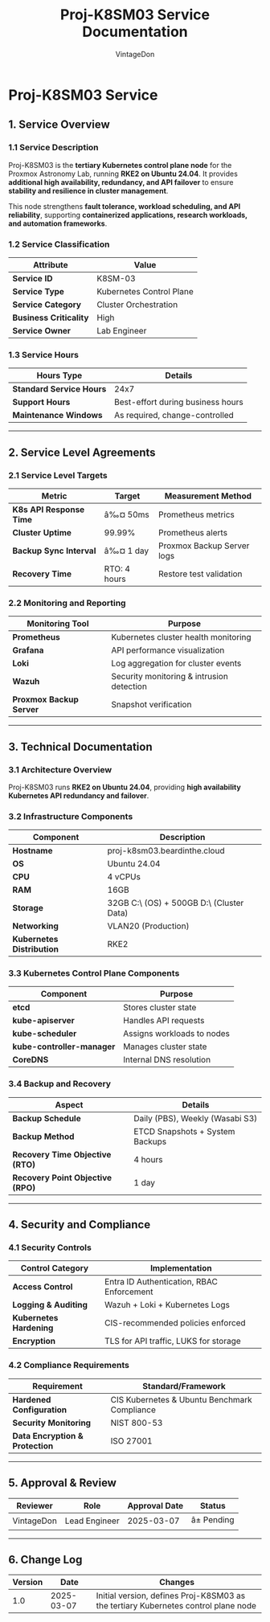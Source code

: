﻿---
title: "Proj-K8SM03 Service Documentation"
description: "Comprehensive ITIL-aligned documentation of Proj-K8SM03, including infrastructure, security policies, and service management details."
author: "VintageDon"
tags: ["service-documentation", "infrastructure", "kubernetes", "rke2", "cluster-management"]
category: "Infrastructure"
kb_type: "Service Document"
version: "1.0"
status: "Draft"
last_updated: "2025-03-07"
---

# **Proj-K8SM03 Service**  

## **1. Service Overview**  

### **1.1 Service Description**  

Proj-K8SM03 is the **tertiary Kubernetes control plane node** for the Proxmox Astronomy Lab, running **RKE2 on Ubuntu 24.04**. It provides **additional high availability, redundancy, and API failover** to ensure **stability and resilience in cluster management**.

This node strengthens **fault tolerance, workload scheduling, and API reliability**, supporting **containerized applications, research workloads, and automation frameworks**.

### **1.2 Service Classification**  

| **Attribute**       | **Value** |
|---------------------|-----------|
| **Service ID**     | K8SM-03 |
| **Service Type**   | Kubernetes Control Plane |
| **Service Category** | Cluster Orchestration |
| **Business Criticality** | High |
| **Service Owner**  | Lab Engineer |

### **1.3 Service Hours**  

| **Hours Type** | **Details** |
|---------------|------------|
| **Standard Service Hours** | 24x7 |
| **Support Hours** | Best-effort during business hours |
| **Maintenance Windows** | As required, change-controlled |

---

## **2. Service Level Agreements**  

### **2.1 Service Level Targets**  

| **Metric** | **Target** | **Measurement Method** |
|------------|----------|------------------------|
| **K8s API Response Time** | â‰¤ 50ms | Prometheus metrics |
| **Cluster Uptime** | 99.99% | Prometheus alerts |
| **Backup Sync Interval** | â‰¤ 1 day | Proxmox Backup Server logs |
| **Recovery Time** | RTO: 4 hours | Restore test validation |

### **2.2 Monitoring and Reporting**  

| **Monitoring Tool** | **Purpose** |
|---------------------|------------|
| **Prometheus** | Kubernetes cluster health monitoring |
| **Grafana** | API performance visualization |
| **Loki** | Log aggregation for cluster events |
| **Wazuh** | Security monitoring & intrusion detection |
| **Proxmox Backup Server** | Snapshot verification |

---

## **3. Technical Documentation**  

### **3.1 Architecture Overview**  

Proj-K8SM03 runs **RKE2 on Ubuntu 24.04**, providing **high availability Kubernetes API redundancy and failover**.

### **3.2 Infrastructure Components**  

| **Component** | **Description** |
|--------------|----------------|
| **Hostname** | proj-k8sm03.beardinthe.cloud |
| **OS** | Ubuntu 24.04 |
| **CPU** | 4 vCPUs |
| **RAM** | 16GB |
| **Storage** | 32GB C:\ (OS) + 500GB D:\ (Cluster Data) |
| **Networking** | VLAN20 (Production) |
| **Kubernetes Distribution** | RKE2 |

### **3.3 Kubernetes Control Plane Components**  

| **Component** | **Purpose** |
|--------------|------------|
| **etcd** | Stores cluster state |
| **kube-apiserver** | Handles API requests |
| **kube-scheduler** | Assigns workloads to nodes |
| **kube-controller-manager** | Manages cluster state |
| **CoreDNS** | Internal DNS resolution |

### **3.4 Backup and Recovery**  

| **Aspect** | **Details** |
|------------|------------|
| **Backup Schedule** | Daily (PBS), Weekly (Wasabi S3) |
| **Backup Method** | ETCD Snapshots + System Backups |
| **Recovery Time Objective (RTO)** | 4 hours |
| **Recovery Point Objective (RPO)** | 1 day |

---

## **4. Security and Compliance**  

### **4.1 Security Controls**  

| **Control Category** | **Implementation** |
|----------------------|-------------------|
| **Access Control** | Entra ID Authentication, RBAC Enforcement |
| **Logging & Auditing** | Wazuh + Loki + Kubernetes Logs |
| **Kubernetes Hardening** | CIS-recommended policies enforced |
| **Encryption** | TLS for API traffic, LUKS for storage |

### **4.2 Compliance Requirements**  

| **Requirement** | **Standard/Framework** |
|----------------|----------------------|
| **Hardened Configuration** | CIS Kubernetes & Ubuntu Benchmark Compliance |
| **Security Monitoring** | NIST 800-53 |
| **Data Encryption & Protection** | ISO 27001 |

---

## **5. Approval & Review**  

| **Reviewer** | **Role** | **Approval Date** | **Status** |
|-------------|---------|------------------|------------|
| VintageDon | Lead Engineer | 2025-03-07 | â± Pending |

---

## **6. Change Log**  

| **Version** | **Date** | **Changes** |
|------------|---------|-------------|
| 1.0 | 2025-03-07 | Initial version, defines Proj-K8SM03 as the tertiary Kubernetes control plane node |

